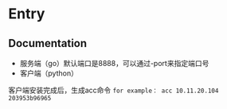 # Entry

## Documentation

- 服务端（go）默认端口是8888，可以通过-port来指定端口号
- 客户端（python）

客户端安装完成后，生成acc命令
`
for example：
acc 10.11.20.104 203953b96965
`
